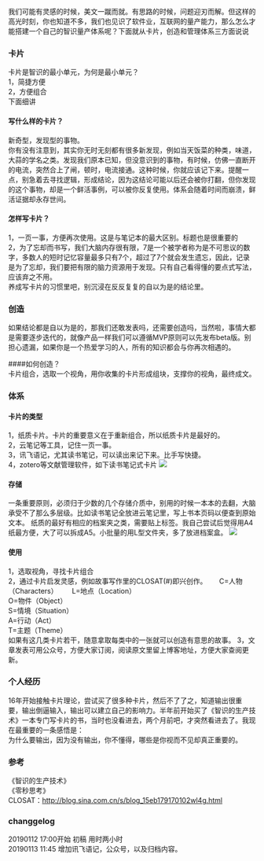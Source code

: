 我们可能有灵感的时候，美文一蹴而就。有思路的时候，问题迎刃而解。但这样的高光时刻，你也知道不多，我们也见识了软件业，互联网的量产能力，那么怎么才能搭建一个自己的智识量产体系呢？下面就从卡片，创造和管理体系三方面说说  

### 卡片
卡片是智识的最小单元，为何是最小单元？  
1，简捷方便  
2，方便组合  
下面细讲  

#### 写什么样的卡片？  
新奇型，发现型的事物。  
你有没有注意到，其实你无时无刻都有很多新发现，例如当天饭菜的种类，味道，大蒜的学名之类。发现我们原本已知，但没意识到的事物，有时候，仿佛一直断开的电流，突然合上了闸，顿时，电流接通。这种时候，你就应该记下来。提醒一点，别急着去寻找逻辑，形成结论，因为这结论可能以后还会被你打翻，但你发现的这个事物，却是一个鲜活事例，可以被你反复使用。体系会随着时间而崩溃，鲜活证据却永存世间。  

#### 怎样写卡片？
1，一页一事，方便再次使用。这是与笔记本的最大区别。标题也是很重要的  
2，为了忘却而书写，我们大脑内存很有限，7是一个被学者称为是不可思议的数字，多数人的短时记忆容量最多只有7个，超过了7个就会发生遗忘，因此，记录是为了忘却，我们要把有限的脑力资源用于发现。只有自己看得懂的要点式写法，应该弃之不用。  
养成写卡片的习惯里吧，别沉浸在反反复复的自以为是的结论里。  

### 创造  
如果结论都是自以为是的，那我们还敢发表吗，还需要创造吗，当然啦，事情大都是需要逐步迭代的，就像产品一样我们可以遵循MVP原则可以先发布beta版。别担心遗漏，如果你是一个热爱学习的人，所有的知识都会与你再次相遇的。
  
####如何创造？  
卡片组合，选取一个视角，用你收集的卡片形成组块，支撑你的视角，最终成文。   

### 体系
#### 卡片的类型  
1，纸质卡片。卡片的重要意义在于重新组合，所以纸质卡片是最好的。  
2，云笔记等工具，记住一页一事。  
3，讯飞语记，尤其读书笔记，可以读出来记下来。比手写快捷。  
4，zotero等文献管理软件，如下读书笔记式卡片
![](https://duane-1258291235.cos.ap-beijing.myqcloud.com/20190112184346.png)

#### 存储  
一条重要原则，必须归于少数的几个存储介质中，别用的时候一本本的去翻，大脑承受不了那么多层级。比如读书笔记全放进云笔记里，写上书本页码以便查到原始文本。
纸质的最好有相应的档案夹之类，需要贴上标签。我自己尝试后觉得用A4纸最方便，大了可以拆成A5。小批量的用L型文件夹，多了放进档案盒。
![](https://duane-1258291235.cos.ap-beijing.myqcloud.com/20190112185354.png)

#### 使用  
1，选取视角，寻找卡片组合  
2，通过卡片启发灵感，例如故事写作里的CLOSAT(#)即兴创作。　　 
C=人物（Characters）　 　
L=地点（Location）  
O=物件（Object）  
S=情境（Situation）  
A=行动（Act）  
T=主题（Theme）  
如果有这几类卡片若干，随意拿取每类中的一张就可以创造有意思的故事。 
3，文章发表可用公众号，方便大家订阅，阅读原文里留上博客地址，方便大家查阅更新。 

### 个人经历
16年开始接触卡片理论，尝试买了很多种卡片，然后不了了之，知道输出很重要，输出倒逼输入，输出可以建立自己的影响力。半年前开始买了《智识的生产技术》一本专门写卡片的书，当时也没看进去，两个月前吧，才突然看进去了。我现在最重要的一条感悟是：  
为什么要输出，因为没有输出，你不懂得，哪些是你视而不见却真正重要的。  

### 参考  
《智识的生产技术》  
《零秒思考》  
CLOSAT：http://blog.sina.com.cn/s/blog_15eb179170102wl4g.html  

### changgelog  
20190112 17:00开始 初稿 用时两小时  
20190113 11:45 增加讯飞语记，公众号，以及归档内容。

